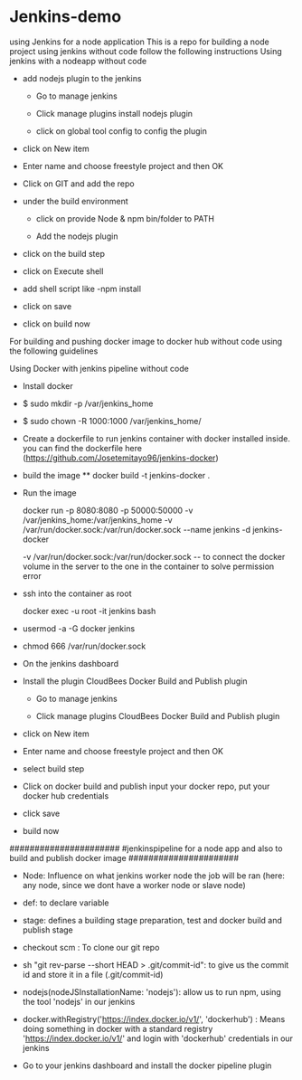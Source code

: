 # Jenkins-demo
using Jenkins for a node application
This is a repo for building a node project using jenkins without code
follow the following instructions
Using jenkins with a nodeapp without code

- add nodejs plugin to the jenkins

	- Go to manage jenkins

	- Click manage plugins install nodejs plugin

	- click on global tool config to config the plugin

- click on New item

- Enter name and choose freestyle project and then OK

- Click on GIT and add the repo

- under the build environment

	- click on provide Node & npm bin/folder to PATH

	- Add the nodejs plugin

- click on the build step

- click on Execute shell

- add shell script like -npm install

- click on save

- click on build now

For building and pushing docker image to docker hub without code using the following guidelines


Using Docker with jenkins pipeline without code

- Install docker

- $ sudo mkdir -p /var/jenkins_home

- $ sudo chown -R 1000:1000 /var/jenkins_home/

- Create a dockerfile to run jenkins container with docker installed inside. you can find the dockerfile here   (https://github.com/Josetemitayo96/jenkins-docker)

- build the image ** docker build -t jenkins-docker .

- Run the image 

	docker run -p 8080:8080 -p 50000:50000 -v /var/jenkins_home:/var/jenkins_home -v /var/run/docker.sock:/var/run/docker.sock --name jenkins -d jenkins-docker

	-v /var/run/docker.sock:/var/run/docker.sock   -- to connect the docker volume in the server to the one in the container to solve permission error

- ssh into the container as root 

	 docker exec -u root -it jenkins bash

- usermod -a -G docker jenkins

- chmod 666 /var/run/docker.sock

- On the jenkins dashboard

- Install the plugin CloudBees Docker Build and Publish plugin

	- Go to manage jenkins

	- Click manage plugins CloudBees Docker Build and Publish plugin

- click on New item

- Enter name and choose freestyle project and then OK

- select build step

- Click on docker build and publish input your docker repo, put your docker hub credentials

- click save

- build now


######################
#jenkinspipeline for a node app and also to build and publish docker image
######################

-  Node: Influence on what jenkins worker node the job will be ran (here: any node, since we dont have a worker node or slave node)

- def: to declare variable

- stage: defines a building stage  preparation, test and docker build and publish stage

- checkout scm : To clone our git repo

- sh "git rev-parse --short HEAD > .git/commit-id": to give us the commit id and store it in a file (.git/commit-id)

- nodejs(nodeJSInstallationName: 'nodejs'): allow us to run npm, using the tool 'nodejs' in our jenkins

- docker.withRegistry('https://index.docker.io/v1/', 'dockerhub') : Means doing something in docker with a standard registry 'https://index.docker.io/v1/' and login with 'dockerhub' credentials in our jenkins

- Go to your jenkins dashboard and install the docker pipeline plugin



